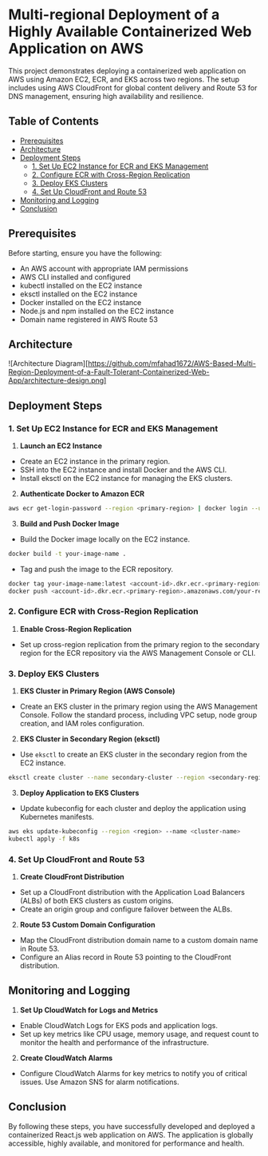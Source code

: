 # Multi-regional Deployment of a Highly Available Containerized Web Application on AWS

This project demonstrates deploying a containerized web application on AWS using Amazon EC2, ECR, and EKS across two regions. The setup includes using AWS CloudFront for global content delivery and Route 53 for DNS management, ensuring high availability and resilience.

## Table of Contents

- [Prerequisites](#prerequisites)
- [Architecture](#architecture)
- [Deployment Steps](#deployment-steps)
  - [1. Set Up EC2 Instance for ECR and EKS Management](#1-set-up-ec2-instance-for-ecr-and-eks-management)
  - [2. Configure ECR with Cross-Region Replication](#2-configure-ecr-with-cross-region-replication)
  - [3. Deploy EKS Clusters](#3-deploy-eks-clusters)
  - [4. Set Up CloudFront and Route 53](#4-set-up-cloudfront-and-route-53)
- [Monitoring and Logging](#monitoring-and-logging)
- [Conclusion](#conclusion)

## Prerequisites

Before starting, ensure you have the following:

- An AWS account with appropriate IAM permissions
- AWS CLI installed and configured
- kubectl installed on the EC2 instance
- eksctl installed on the EC2 instance
- Docker installed on the EC2 instance
- Node.js and npm installed on the EC2 instance
- Domain name registered in AWS Route 53

## Architecture

![Architecture Diagram][https://github.com/mfahad1672/AWS-Based-Multi-Region-Deployment-of-a-Fault-Tolerant-Containerized-Web-App/architecture-design.png]

## Deployment Steps

### 1. Set Up EC2 Instance for ECR and EKS Management

1. **Launch an EC2 Instance**

- Create an EC2 instance in the primary region.
- SSH into the EC2 instance and install Docker and the AWS CLI.
- Install eksctl on the EC2 instance for managing the EKS clusters.

2. **Authenticate Docker to Amazon ECR**

```sh
aws ecr get-login-password --region <primary-region> | docker login --username AWS --password-stdin <account-id>.dkr.ecr.<primary-region>.amazonaws.com
```

3.  **Build and Push Docker Image**

- Build the Docker image locally on the EC2 instance.

```sh
docker build -t your-image-name .
```

- Tag and push the image to the ECR repository.

```sh
docker tag your-image-name:latest <account-id>.dkr.ecr.<primary-region>.amazonaws.com/your-repo-name:latest
docker push <account-id>.dkr.ecr.<primary-region>.amazonaws.com/your-repo-name:latest
```

### 2. Configure ECR with Cross-Region Replication

1. **Enable Cross-Region Replication**

- Set up cross-region replication from the primary region to the secondary region for the ECR repository via the AWS Management Console or CLI.

### 3. Deploy EKS Clusters

1. **EKS Cluster in Primary Region (AWS Console)**

- Create an EKS cluster in the primary region using the AWS Management Console. Follow the standard process, including VPC setup, node group creation, and IAM roles configuration.

2. **EKS Cluster in Secondary Region (eksctl)**

- Use `eksctl` to create an EKS cluster in the secondary region from the EC2 instance.

```sh
eksctl create cluster --name secondary-cluster --region <secondary-region> --nodegroup-name standard-workers --node-type t3.medium --nodes 3
```

3. **Deploy Application to EKS Clusters**

- Update kubeconfig for each cluster and deploy the application using Kubernetes manifests.

```sh
aws eks update-kubeconfig --region <region> --name <cluster-name>
kubectl apply -f k8s
```

### 4. Set Up CloudFront and Route 53

1. **Create CloudFront Distribution**

- Set up a CloudFront distribution with the Application Load Balancers (ALBs) of both EKS clusters as custom origins.
- Create an origin group and configure failover between the ALBs.

2. **Route 53 Custom Domain Configuration**

- Map the CloudFront distribution domain name to a custom domain name in Route 53.
- Configure an Alias record in Route 53 pointing to the CloudFront distribution.

## Monitoring and Logging

1. **Set Up CloudWatch for Logs and Metrics**

- Enable CloudWatch Logs for EKS pods and application logs.
- Set up key metrics like CPU usage, memory usage, and request count to monitor the health and performance of the infrastructure.

2. **Create CloudWatch Alarms**

- Configure CloudWatch Alarms for key metrics to notify you of critical issues. Use Amazon SNS for alarm notifications.

## Conclusion

By following these steps, you have successfully developed and deployed a containerized React.js web application on AWS. The application is globally accessible, highly available, and monitored for performance and health.
